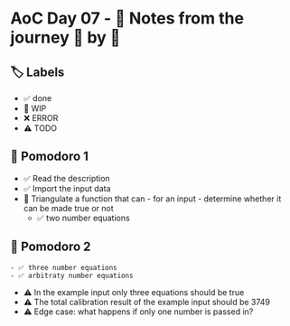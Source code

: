 # AoC Day 07 - 📝 Notes from the journey 🍅 by 🍅

## 🏷️ Labels

- ✅ done
- 🚧 WIP
- ❌ ERROR
- ⚠️ TODO

## 🍅 Pomodoro 1
- ✅ Read the description
- ✅ Import the input data
- 🚧 Triangulate a function that can - for an input - determine whether it can be made true or not
    - ✅ two number equations
    
## 🍅 Pomodoro 2
    - ✅ three number equations
    - ✅ arbitraty number equations
- ⚠️ In the example input only three equations should be true
- ⚠️ The total calibration result of the example input should be 3749
- ⚠️ Edge case: what happens if only one number is passed in?
